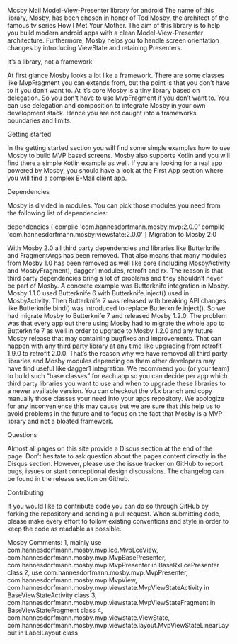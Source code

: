 Mosby Mail
Model-View-Presenter library for android
The name of this library, Mosby, has been chosen in honor of Ted Mosby, the architect of the famous tv series How I Met Your Mother. The aim of this library is to help you build modern android apps with a clean Model-View-Presenter architecture. Furthermore, Mosby helps you to handle screen orientation changes by introducing ViewState and retaining Presenters.

It’s a library, not a framework

At first glance Mosby looks a lot like a framework. There are some classes like MvpFragment you can extends from, but the point is that you don’t have to if you don’t want to. At it’s core Mosby is a tiny library based on delegation. So you don’t have to use MvpFragment if you don’t want to. You can use delegation and composition to integrate Mosby in your own development stack. Hence you are not caught into a frameworks boundaries and limits.

Getting started

In the getting started section you will find some simple examples how to use Mosby to build MVP based screens. Mosby also supports Kotlin and you will find there a simple Kotlin example as well. If you are looking for a real app powered by Mosby, you should have a look at the First App section where you will find a complex E-Mail client app.

Dependencies

Mosby is divided in modules. You can pick those modules you need from the following list of dependencies:

dependencies {
	compile 'com.hannesdorfmann.mosby:mvp:2.0.0'
	compile 'com.hannesdorfmann.mosby:viewstate:2.0.0'
}
Migration to Mosby 2.0

With Mosby 2.0 all third party dependencies and libraries like Butterknife and FragmentArgs has been removed. That also means that many modules from Mosby 1.0 has been removed as well like core (including MosbyActivity and MosbyFragment), dagger1 modules, retrofit and rx. The reason is that third party dependencies bring a lot of problems and they shouldn’t never be part of Mosby. A concrete example was Butterknife integration in Mosby. Mosby 1.1.0 used Butterknife 6 with Butterknife.inject() used in MosbyActivity. Then Butterknife 7 was released with breaking API changes like Butterknife.bind() was introduced to replace Butterknife.inject(). So we had migrate Mosby to Butterknife 7 and released Mosby 1.2.0. The problem was that every app out there using Mosby had to migrate the whole app to Butterknife 7 as well in order to upgrade to Mosby 1.2.0 and any future Mosby release that may containing bugfixes and improvements. That can happen with any third party library at any time like upgrading from retrofit 1.9.0 to retrofit 2.0.0. That’s the reason why we have removed all third party libraries and Mosby modules depending on them other developers may have find useful like dagger1 integration. We recommend you (or your team) to build such “base classes” for each app so you can decide per app which third party libraries you want to use and when to upgrade these libraries to a newer available version. You can checkout the v1.x branch and copy manually those classes your need into your apps repository. We apologize for any inconvenience this may cause but we are sure that this help us to avoid problems in the future and to focus on the fact that Mosby is a MVP library and not a bloated framework.

Questions

Almost all pages on this site provide a Disqus section at the end of the page. Don’t hesitate to ask question about the pages content directly in the Disqus section. However, please use the issue tracker on GitHub to report bugs, issues or start conceptional design discussions. The changelog can be found in the release section on Github.

Contributing

If you would like to contribute code you can do so through GitHub by forking the repository and sending a pull request. When submitting code, please make every effort to follow existing conventions and style in order to keep the code as readable as possible.

Mosby Comments:
1, mainly use com.hannesdorfmann.mosby.mvp.lce.MvpLceView, com.hannesdorfmann.mosby.mvp.MvpBasePresenter, com.hannesdorfmann.mosby.mvp.MvpPresenter in BaseRxLcePresenter class
2, use com.hannesdorfmann.mosby.mvp.MvpPresenter, com.hannesdorfmann.mosby.mvp.MvpView, com.hannesdorfmann.mosby.mvp.viewstate.MvpViewStateActivity in BaseViewStateActivity class
3, com.hannesdorfmann.mosby.mvp.viewstate.MvpViewStateFragment in BaseViewStateFragment class
4, com.hannesdorfmann.mosby.mvp.viewstate.ViewState, com.hannesdorfmann.mosby.mvp.viewstate.layout.MvpViewStateLinearLayout in LabelLayout class